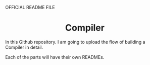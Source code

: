 OFFICIAL README FILE

<h1 align="center">Compiler</h1>

In this Github repository. I am going to upload the flow of building a Compiler in detail.

Each of the parts will have their own READMEs.
